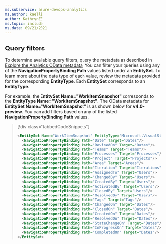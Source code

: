 ```yaml
---
ms.subservice: azure-devops-analytics
ms.author: kaelli
author: KathrynEE
ms.topic: include
ms.date: 09/21/2021
---
```


## Query filters

To determine available query filters, query the metadata as described in [Explore the Analytics OData metadata](../../extend-analytics/analytics-metadata.md). You can filter your queries using any of the **NavigationPropertyBinding Path** values listed under an **EntitySet**. To learn more about the data type of each value, review the metadata provided for the corresponding **EntityType**. Each **EntitySet** corresponds to an **EntityType**.  

For example, the **EntitySet Name="WorkItemSnapshot"** corresponds to the **EntityType Name="WorkItemSnapshot"**. The OData metadata for **EntitySet Name="WorkItemSnapshot"** is as shown below for **v4.0-preview**.  You can add filters based on any of the listed **NavigationPropertyBinding Path** values. 

> [!div class="tabbedCodeSnippets"]
> ```XML
> <EntitySet Name="WorkItemSnapshot" EntityType="Microsoft.VisualStudio.Services.Analytics.Model.WorkItemSnapshot">
> 	<NavigationPropertyBinding Path="Date" Target="Dates"/>
> 	<NavigationPropertyBinding Path="RevisedOn" Target="Dates"/>
> 	<NavigationPropertyBinding Path="Teams" Target="Teams"/>
> 	<NavigationPropertyBinding Path="Processes" Target="Processes"/>
> 	<NavigationPropertyBinding Path="Project" Target="Projects"/>
> 	<NavigationPropertyBinding Path="Area" Target="Areas"/>
> 	<NavigationPropertyBinding Path="Iteration" Target="Iterations"/>
> 	<NavigationPropertyBinding Path="AssignedTo" Target="Users"/>
> 	<NavigationPropertyBinding Path="ChangedBy" Target="Users"/>
> 	<NavigationPropertyBinding Path="CreatedBy" Target="Users"/>
> 	<NavigationPropertyBinding Path="ActivatedBy" Target="Users"/>
> 	<NavigationPropertyBinding Path="ClosedBy" Target="Users"/>
> 	<NavigationPropertyBinding Path="ResolvedBy" Target="Users"/>
> 	<NavigationPropertyBinding Path="Tags" Target="Tags"/>
> 	<NavigationPropertyBinding Path="ChangedOn" Target="Dates"/>
> 	<NavigationPropertyBinding Path="ClosedOn" Target="Dates"/>
> 	<NavigationPropertyBinding Path="CreatedOn" Target="Dates"/>
> 	<NavigationPropertyBinding Path="ResolvedOn" Target="Dates"/>
> 	<NavigationPropertyBinding Path="StateChangeOn" Target="Dates"/>
> 	<NavigationPropertyBinding Path="InProgressOn" Target="Dates"/>
> 	<NavigationPropertyBinding Path="CompletedOn" Target="Dates"/>
> </EntitySet>
> ```


